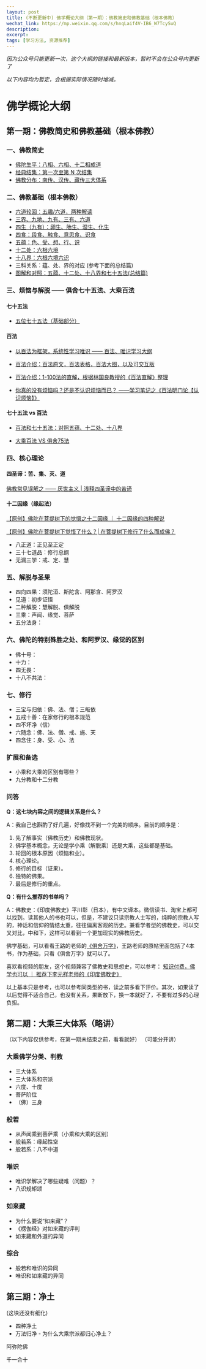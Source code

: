 ```yaml
---
layout: post
title: (不断更新中) 佛学概论大纲（第一期）：佛教简史和佛教基础（根本佛教）
wechat_link: https://mp.weixin.qq.com/s/hnqLaif4V-IB6_W7TcySuQ
description: 
excerpt: 
tags: [学习方法, 资源推荐]
---
```


*因为公众号只能更新一次，这个大纲的链接和最新版本，暂时不会在公众号内更新了*

*以下内容均为暂定，会根据实际情况随时增减。*

# 佛学概论大纲

## 第一期：佛教简史和佛教基础（根本佛教）

### 一、佛教简史

* [佛陀生平：八相、六相、十二相成道](https://mp.weixin.qq.com/s/So6kbfWhahbv_lwUaRWV5A)
* [经典结集：第一次至第 N 次结集](https://mp.weixin.qq.com/s/pb0zs9BLcHZxt3MaZUPY_w)
* [佛教分布：南传、汉传、藏传三大体系](https://mp.weixin.qq.com/s/XC38y_kM1shUw1rM8uNfHg)

### 二、佛教基础（根本佛教）

* [六道轮回：五趣/六道，两种解读](https://mp.weixin.qq.com/s/9Z5qe-2Ts3WapePuwDUp-w)
* [三界、九地、九有、三有、六道](https://mp.weixin.qq.com/s/7IAI5TzicGvcp6uo1XwrrQ)
* [四生（九有）：卵生、胎生、湿生、化生](https://mp.weixin.qq.com/s/0zVYH8ez_H6abyiKXr8AWw)
* [四食：段食、触食、意思食、识食](https://mp.weixin.qq.com/s/hiDkp6fW4NdOfvaWqjCo1Q)
* [五蕴：色、受、想、行、识](https://mp.weixin.qq.com/s/RwfkOQW7H46UJ_DGseQK9A)
* [十二处：六根六境](https://mp.weixin.qq.com/s/_ySfmsV4ONY__EsiEXeSQA)
* [十八界：六根六境六识](https://mp.weixin.qq.com/s/y2mhh2u02FVVdZ3xoqyG4w)
* 三科关系：蕴、处、界的对应 (参考下面的总结篇)
* [图解和对照：五蕴、十二处、十八界和七十五法(总结篇)](https://mp.weixin.qq.com/s/iN-QK3k-iPo-ZijRjWEKCg)

### 三、烦恼与解脱 —— 俱舍七十五法、大乘百法

#### 七十五法

* [五位七十五法（基础部分）](https://mp.weixin.qq.com/s/chSlBrFIIE2vLnN1Q-FoGg)

#### 百法

* [以百法为框架，系统性学习唯识 —— 百法、唯识学习大纲](https://mp.weixin.qq.com/s/48F94n_G5giD_eqjAY8seA)

* [百法介绍：百法原文，百法表格，百法大图，以及可交互版](https://mp.weixin.qq.com/s/wM4moUWPYyyeRZqIsTRIGQ)

* [百法介绍：1-100法的直解，根据林国良教授的《百法直解》整理](https://mp.weixin.qq.com/s/lQ2U2Z0aP8HKWUnOCIXtrQ)

* [你真的没有烦恼吗？还是不认识烦恼而已？ ——学习笔记之《百法明门论【认识烦恼】》](https://mp.weixin.qq.com/s/dVEFSdO1OUK8Xr4wubUpyw)

#### 七十五法 vs 百法

* [百法和七十五法：对照五蕴、十二处、十八界](https://mp.weixin.qq.com/s/UykW1uSnKOKkle-JgsWUAg)

* [大乘百法 VS 俱舍75法](https://mp.weixin.qq.com/s/_eZpGcsubJMw0pL-YaAuZw)

### 四、核心理论

#### 四圣谛：苦、集、灭、道

[佛教常见误解之 —— 厌世主义 | 浅释四圣谛中的苦谛](https://mp.weixin.qq.com/s/I_LXa1xkvJQpWWNIkBaMDQ)

#### 十二因缘（缘起法）

[【原创】佛陀在菩提树下的觉悟之十二因缘 ｜ 十二因缘的四种解说](https://mp.weixin.qq.com/s/PowTxSYGNDToqjlbtUU7_g)

[【原创】佛陀在菩提树下觉悟了什么？| 在菩提树下修行了什么而成佛？](https://mp.weixin.qq.com/s/uY6HBqUR3lHDro7MeUFuZA)

* 八正道：正见至正定
* 三十七道品：修行总纲
* 无漏三学：戒、定、慧

### 五、解脱与圣果

* 四向四果：须陀洹、斯陀含、阿那含、阿罗汉
* 见道：初步证悟
* 二种解脱：慧解脱、俱解脱
* 三乘：声闻、缘觉、菩萨
* 五分法身：

### 六、佛陀的特别殊胜之处、和阿罗汉、缘觉的区别

* 佛十号：
* 十力：
* 四无畏：
* 十八不共法：

### 七、修行

* 三宝与归依：佛、法、僧；三皈依
* 五戒十善：在家修行的根本规范
* 四不坏净（信）
* 六随念：佛、法、僧、戒、施、天
* 四念住：身、受、心、法

### 扩展和备选

* 小乘和大乘的区别有哪些？
* 九分教和十二分教

### 问答

**Q：这七块内容之间的逻辑关系是什么？**

A：我自己也斟酌了好几遍，好像找不到一个完美的顺序。目前的顺序是：
1. 先了解事实（佛教历史）和佛教现状。
2. 佛学基本概念，无论是学小乘（解脱乘）还是大乘，这些都是基础。
3. 轮回的根本原因（烦恼和业）。
4. 核心理论。
5. 修行的目标（证果）。
6. 独特的佛果。
7. 最后是修行的重点。

**Q：有什么推荐的书单吗？**

A：佛教史：《印度佛教史》平川彰（日本），有中文译本。微信读书、淘宝上都可以找到。读其他人的书也可以，但是，不建议只读宗教人士写的，纯粹的宗教人写的，神话和信仰的情结太重，往往偏离客观的历史。兼看学者型的佛教史，可以交叉对比，中和下，这样可以看到一个更加现实的佛教历史。

佛学基础，可以看看王路的老师的[《俱舍万字》](https://mp.weixin.qq.com/s/5UjX3u526QRp7-pMe_N-9g)，王路老师的原帖里面包括了4本书，作为基础，只看《俱舍万字》就可以了。

喜欢看视频的朋友，这个视频兼容了佛教史和思想史，可以参考：
[知识付费，佛学也可以 ｜ 推荐下李元祥老师的《印度佛教史》](https://mp.weixin.qq.com/s/t-jmTYPELNy3w73fvkULng)

以上基本只是参考，也可以参考同类型的书，读之前多看下评价。其次，如果读了以后觉得不适合自己，也没有关系，果断放下，换一本就好了，不要有过多的心理负担。



## 第二期：大乘三大体系（略讲）
（以下内容仅供参考，在第一期未结束之前，看看就好）
（可能分开讲）

### 大乘佛学分类、判教
* 三大体系
* 三大体系和宗派
* 六度、十度
* 菩萨阶位
* （佛）三身

### 般若
* 从声闻乘到菩萨乘（小乘和大乘的区别）
* 般若系：缘起性空
* 般若系：八不中道

### 唯识
* 唯识学解决了哪些疑难（问题）？
* 八识规矩颂

### 如来藏
* 为什么要说“如来藏”？
* 《楞伽经》对如来藏的评判
* 如来藏和外道的异同

### 综合
* 般若和唯识的异同
* 唯识和如来藏的异同

## 第三期：净土
(这块还没有细化)

* 四种净土
* 万法归净 - 为什么大乘宗派都归心净土？


阿弥陀佛

千一合十

